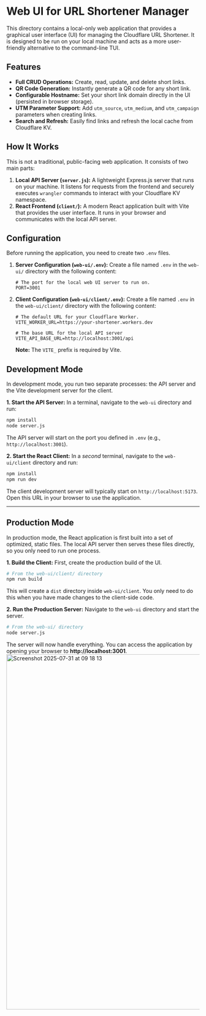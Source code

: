 # Web UI for URL Shortener Manager

This directory contains a local-only web application that provides a graphical user interface (UI) for managing the Cloudflare URL Shortener. It is designed to be run on your local machine and acts as a more user-friendly alternative to the command-line TUI.

## Features

-   **Full CRUD Operations:** Create, read, update, and delete short links.
-   **QR Code Generation:** Instantly generate a QR code for any short link.
-   **Configurable Hostname:** Set your short link domain directly in the UI (persisted in browser storage).
-   **UTM Parameter Support:** Add `utm_source`, `utm_medium`, and `utm_campaign` parameters when creating links.
-   **Search and Refresh:** Easily find links and refresh the local cache from Cloudflare KV.

## How It Works

This is not a traditional, public-facing web application. It consists of two main parts:

1.  **Local API Server (`server.js`):** A lightweight Express.js server that runs on your machine. It listens for requests from the frontend and securely executes `wrangler` commands to interact with your Cloudflare KV namespace.
2.  **React Frontend (`client/`):** A modern React application built with Vite that provides the user interface. It runs in your browser and communicates with the local API server.

## Configuration

Before running the application, you need to create two `.env` files.

1.  **Server Configuration (`web-ui/.env`):**
    Create a file named `.env` in the `web-ui/` directory with the following content:
    ```
    # The port for the local web UI server to run on.
    PORT=3001
    ```

2.  **Client Configuration (`web-ui/client/.env`):**
    Create a file named `.env` in the `web-ui/client/` directory with the following content:
    ```
    # The default URL for your Cloudflare Worker.
    VITE_WORKER_URL=https://your-shortener.workers.dev

    # The base URL for the local API server
    VITE_API_BASE_URL=http://localhost:3001/api
    ```
    **Note:** The `VITE_` prefix is required by Vite.

## Development Mode

In development mode, you run two separate processes: the API server and the Vite development server for the client.

**1. Start the API Server:**
In a terminal, navigate to the `web-ui` directory and run:
```bash
npm install
node server.js
```
The API server will start on the port you defined in `.env` (e.g., `http://localhost:3001`).

**2. Start the React Client:**
In a *second* terminal, navigate to the `web-ui/client` directory and run:
```bash
npm install
npm run dev
```
The client development server will typically start on `http://localhost:5173`. Open this URL in your browser to use the application.

---

## Production Mode

In production mode, the React application is first built into a set of optimized, static files. The local API server then serves these files directly, so you only need to run one process.

**1. Build the Client:**
First, create the production build of the UI.
```bash
# From the web-ui/client/ directory
npm run build
```
This will create a `dist` directory inside `web-ui/client`. You only need to do this when you have made changes to the client-side code.

**2. Run the Production Server:**
Navigate to the `web-ui` directory and start the server.
```bash
# From the web-ui/ directory
node server.js
```
The server will now handle everything. You can access the application by opening your browser to **http://localhost:3001**.
<img width="1049" height="927" alt="Screenshot 2025-07-31 at 09 18 13" src="https://github.com/user-attachments/assets/fc8cfb81-3158-47e6-9f3b-c95bbad2037f" />
